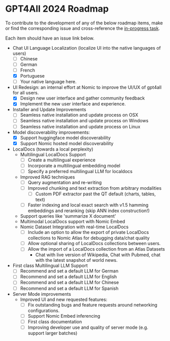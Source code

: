 
# GPT4All 2024 Roadmap
To contribute to the development of any of the below roadmap items, make or find the corresponding issue and cross-reference the [in-progress task](https://github.com/orgs/nomic-ai/projects/2/views/1).

Each item should have an issue link below.

- Chat UI Language Localization (localize UI into the native languages of users)
    - [ ] Chinese
    - [ ] German
    - [ ] French
    - [x] Portuguese
    - [ ] Your native language here. 
- UI Redesign: an internal effort at Nomic to improve the UI/UX of gpt4all for all users.
    - [x] Design new user interface and gather community feedback
    - [x] Implement the new user interface and experience.
- Installer and Update Improvements
    - [ ] Seamless native installation and update process on OSX
    - [ ] Seamless native installation and update process on Windows
    - [ ] Seamless native installation and update process on Linux
- Model discoverability improvements:
    - [x] Support huggingface model discoverability
    - [x] Support Nomic hosted model discoverability
- LocalDocs (towards a local perplexity)
    - Multilingual LocalDocs Support
        - [ ] Create a multilingual experience
        - [ ] Incorporate a multilingual embedding model
        - [ ] Specify a preferred multilingual LLM for localdocs
    - Improved RAG techniques
        - [ ] Query augmentation and re-writing
        - [ ] Improved chunking and text extraction from arbitrary modalities
            - [ ] Custom PDF extractor past the QT default (charts, tables, text)
        - [ ] Faster indexing and local exact search with v1.5 hamming embeddings and reranking (skip ANN index construction!)
    - Support queries like 'summarize X document'
    - Multimodal LocalDocs support with Nomic Embed
    - Nomic Dataset Integration with real-time LocalDocs
        - [ ] Include an option to allow the export of private LocalDocs collections to Nomic Atlas for debugging data/chat quality
        - [ ] Allow optional sharing of LocalDocs collections between users.
        - [ ] Allow the import of a LocalDocs collection from an Atlas Datasets
            - Chat with live version of Wikipedia, Chat with Pubmed, chat with the latest snapshot of world news.
- First class Multilingual LLM Support
    - [ ] Recommend and set a default LLM for German
    - [ ] Recommend and set a default LLM for English
    - [ ] Recommend and set a default LLM for Chinese
    - [ ] Recommend and set a default LLM for Spanish

- Server Mode improvements
    - Improved UI and new requested features:
        - [ ] Fix outstanding bugs and feature requests around networking configurations.
        - [ ] Support Nomic Embed inferencing
        - [ ] First class documentation
        - [ ] Improving developer use and quality of server mode (e.g. support larger batches)